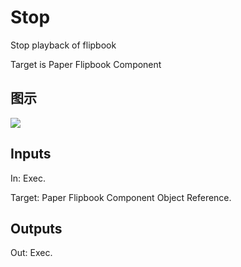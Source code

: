 # Stop

Stop playback of flipbook

Target is Paper Flipbook Component

## 图示

![]($-20221218-18235070.png)

## Inputs

In: Exec.

Target: Paper Flipbook Component Object Reference.  

## Outputs

Out: Exec.

